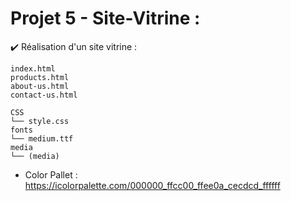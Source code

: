 # Projet 5 - Site-Vitrine : 
✔️ Réalisation d'un site vitrine : 

```
index.html
products.html
about-us.html
contact-us.html

CSS
└── style.css
fonts
└── medium.ttf
media
└── (media)
```
- Color Pallet : https://icolorpalette.com/000000_ffcc00_ffee0a_cecdcd_ffffff